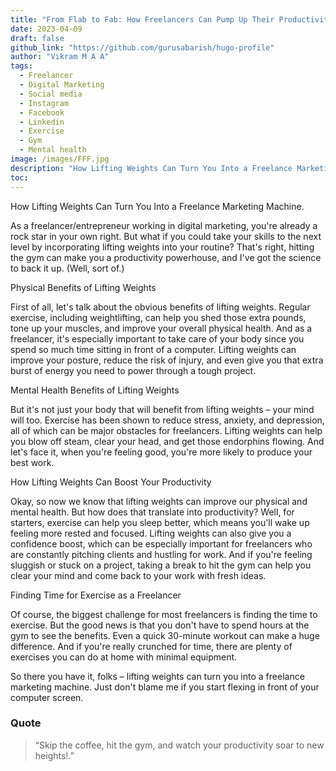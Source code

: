 ```yaml
---
title: "From Flab to Fab: How Freelancers Can Pump Up Their Productivity by Pumping Iron!"
date: 2023-04-09
draft: false
github_link: "https://github.com/gurusabarish/hugo-profile"
author: "Vikram M A A"
tags:
  - Freelancer
  - Digital Marketing
  - Social media
  - Instagram
  - Facebook
  - Linkedin
  - Exercise
  - Gym
  - Mental health
image: /images/FFF.jpg
description: "How Lifting Weights Can Turn You Into a Freelance Marketing Machine."
toc: 
---
```

How Lifting Weights Can Turn You Into a Freelance Marketing Machine.
<!--more-->



As a freelancer/entrepreneur working in digital marketing, you're already a rock star in your own right. But what if you could take your skills to the next level by incorporating lifting weights into your routine? That's right, hitting the gym can make you a productivity powerhouse, and I've got the science to back it up. (Well, sort of.)

Physical Benefits of Lifting Weights

First of all, let's talk about the obvious benefits of lifting weights. Regular exercise, including weightlifting, can help you shed those extra pounds, tone up your muscles, and improve your overall physical health. And as a freelancer, it's especially important to take care of your body since you spend so much time sitting in front of a computer. Lifting weights can improve your posture, reduce the risk of injury, and even give you that extra burst of energy you need to power through a tough project.

Mental Health Benefits of Lifting Weights

But it's not just your body that will benefit from lifting weights – your mind will too. Exercise has been shown to reduce stress, anxiety, and depression, all of which can be major obstacles for freelancers. Lifting weights can help you blow off steam, clear your head, and get those endorphins flowing. And let's face it, when you're feeling good, you're more likely to produce your best work.

How Lifting Weights Can Boost Your Productivity

Okay, so now we know that lifting weights can improve our physical and mental health. But how does that translate into productivity? Well, for starters, exercise can help you sleep better, which means you'll wake up feeling more rested and focused. Lifting weights can also give you a confidence boost, which can be especially important for freelancers who are constantly pitching clients and hustling for work. And if you're feeling sluggish or stuck on a project, taking a break to hit the gym can help you clear your mind and come back to your work with fresh ideas.

Finding Time for Exercise as a Freelancer

Of course, the biggest challenge for most freelancers is finding the time to exercise. But the good news is that you don't have to spend hours at the gym to see the benefits. Even a quick 30-minute workout can make a huge difference. And if you're really crunched for time, there are plenty of exercises you can do at home with minimal equipment.

So there you have it, folks – lifting weights can turn you into a freelance marketing machine. Just don't blame me if you start flexing in front of your computer screen.





### Quote


> “Skip the coffee, hit the gym, and watch your productivity soar to new heights!.”</p>


